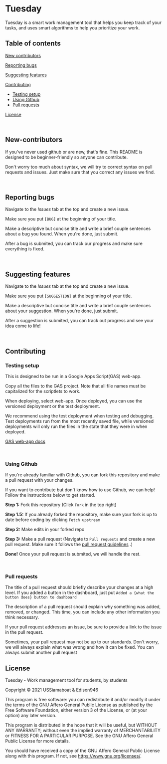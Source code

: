 # Tuesday
Tuesday is a smart work management tool that helps you keep track of your tasks, and uses smart algorithms to help you prioritize your work.

## Table of contents

[New contributors](#New-contributors)

[Reporting bugs](#Reporting-bugs)

[Suggesting features](#Suggesting-features)

[Contributing](#Contributing)
 - [Testing setup](#Testing-setup)
 - [Using Github](#Using-Github)
 - [Pull requests](#Pull-requests)

[License](#License)

&nbsp;

## New-contributors

If you've never used github or are new, that's fine. This README is designed to be beginner-friendly so anyone can contribute.

Don't worry too much about syntax, we will try to correct syntax on pull requests and issues.
Just make sure that you correct any issues we find.

&nbsp;

## Reporting bugs

Navigate to the *Issues* tab at the top and create a new issue.

Make sure you put `[BUG]` at the beginning of your title.

Make a descriptive but concise title and write a brief couple sentences about a bug you found.
When you're done, just submit. 

After a bug is submited, you can track our progress and make sure everything is fixed.

&nbsp;

## Suggesting features

Navigate to the *Issues* tab at the top and create a new issue.

Make sure you put `[SUGGESTION]` at the beginning of your title.

Make a descriptive but concise title and write a brief couple sentences about your suggestion.
When you're done, just submit. 

After a suggestion is submited, you can track out progress and see your idea come to life!

&nbsp;

## Contributing

### Testing setup

This is designed to be run in a Google Apps Script(GAS) web-app.

Copy all the files to the GAS project.
Note that all file names must be capitalized for the scriptlets to work.

When deploying, select web-app. Once deployed, you can use the versioned deployment or the test deployment.

We recommend using the test deployment when testing and debugging. Test deployments run from the most recently saved file, while versioned deployments will only run the files in the state that they were in when deployed.

[GAS web-app docs](https://developers.google.com/apps-script/guides/web?hl=en)

&nbsp;

### Using Github

If you're already familiar with Github, you can fork this repository and make a pull request with your changes.

If you want to contribute but don't know how to use Github, we can help! Follow the instructions below to get started.

**Step 1:** Fork this repository (Click `Fork` in the top right)

**Step 1.5:** If you already forked the repository, make sure your fork is up to date before coding by clicking `Fetch upstream`

**Step 2:** Make edits in your forked repo

**Step 3:** Make a pull request (Navigate to `Pull requests` and create a new pull request. Make sure it follows the 
[pull request guidelines](#Pull-requests)
.)

**Done!** Once your pull request is submited, we will handle the rest.

&nbsp;

### Pull requests

The title of a pull request should briefly describe your changes at a high level.
If you added a button in the dashboard, just put `Added a {what the button does} button to dashboard`

The description of a pull request should explain why something was added, removed, or changed.
This time, you can include any other information you think necessary.

If your pull request addresses an issue, be sure to provide a link to the issue in the pull request.

Sometimes, your pull request may not be up to our standards.
Don't worry, we will always explain what was wrong and how it can be fixed.
You can always submit another pull request

## License

Tuesday - Work management tool for students, by students

Copyright © 2021 USSiamaboat & Edison946

This program is free software: you can redistribute it and/or modify
it under the terms of the GNU Affero General Public License as published
by the Free Software Foundation, either version 3 of the License, or
(at your option) any later version.

This program is distributed in the hope that it will be useful,
but WITHOUT ANY WARRANTY; without even the implied warranty of
MERCHANTABILITY or FITNESS FOR A PARTICULAR PURPOSE.  See the
GNU Affero General Public License for more details.

You should have received a copy of the GNU Affero General Public License
along with this program.  If not, see <https://www.gnu.org/licenses/>.
